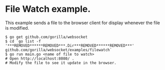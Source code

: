 # File Watch example.

This example sends a file to the browser client for display whenever the file is modified.

    $ go get github.com/gorilla/websocket
    $ cd `go list -f '***REMOVED******REMOVED***.Dir***REMOVED******REMOVED***' github.com/gorilla/websocket/examples/filewatch`
    $ go run main.go <name of file to watch>
    # Open http://localhost:8080/ .
    # Modify the file to see it update in the browser.
